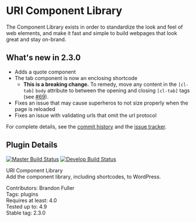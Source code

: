 # URI Component Library

The Component Library exists in order to standardize the look and feel of web elements, and make it fast and simple to build webpages that look great and stay on-brand.

## What's new in 2.3.0

* Adds a quote component
* The tab component is now an enclosing shortcode
  - **This is a breaking change.**  To remedy, move any content in the `[cl-tab]` `body` attribute to between the opening and closing `[cl-tab]` tags (see [#69](https://github.com/uriweb/uri-component-library/pull/69)).
* Fixes an issue that may cause superheros to not size properly when the page is reloaded
* Fixes an issue with validating urls that omit the url protocol

For complete details, see the [commit history](https://github.com/uriweb/uri-component-library/pull/70/commits) and the [issue tracker](https://github.com/uriweb/uri-component-library/issues). 

## Plugin Details

[![Master Build Status](https://travis-ci.org/uriweb/uri-component-library.svg?branch=master "Master build status")](https://travis-ci.org/uriweb/uri-component-library)
[![Develop Build Status](https://travis-ci.org/uriweb/uri-component-library.svg?branch=develop "Develop build status")](https://travis-ci.org/uriweb/uri-component-library)

URI Component Library  
Add the component library, including shortcodes, to WordPress.  

Contributors: Brandon Fuller  
Tags: plugins  
Requires at least: 4.0  
Tested up to: 4.9  
Stable tag: 2.3.0  
